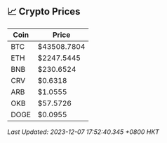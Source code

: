 ## 📈 Crypto Prices

| Coin | Price |
| ---- | ----- |
| BTC | $43508.7804 |
| ETH | $2247.5445 |
| BNB | $230.6524 |
| CRV | $0.6318 |
| ARB | $1.0555 |
| OKB | $57.5726 |
| DOGE | $0.0955 |

_Last Updated: 2023-12-07 17:52:40.345 +0800 HKT_